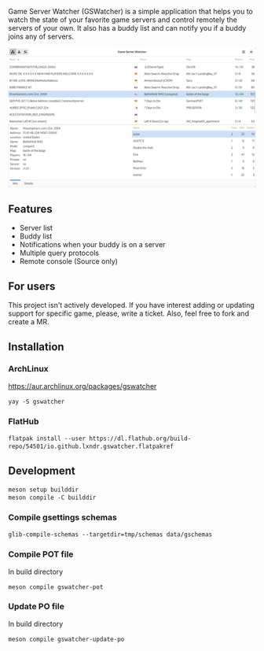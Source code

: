 Game Server Watcher (GSWatcher) is a simple application that helps you to watch
the state of your favorite game servers and control remotely the servers of
your own. It also has a buddy list and can notify you if a buddy joins any of
servers.

![Game Server Watcher](https://raw.githubusercontent.com/lxndr/gswatcher/v1.6.6/docs/screenshots/01.png)

## Features

* Server list
* Buddy list
* Notifications when your buddy is on a server
* Multiple query protocols
* Remote console (Source only)

## For users

This project isn't actively developed. If you have interest adding or updating support
for specific game, please, write a ticket. Also, feel free to fork and create a MR.

## Installation

### ArchLinux

https://aur.archlinux.org/packages/gswatcher

```
yay -S gswatcher
```

### FlatHub

```
flatpak install --user https://dl.flathub.org/build-repo/54501/io.github.lxndr.gswatcher.flatpakref
```

## Development

```
meson setup builddir
meson compile -C builddir
```

### Compile gsettings schemas

```
glib-compile-schemas --targetdir=tmp/schemas data/gschemas
```

### Compile POT file

In build directory

```
meson compile gswatcher-pot
```

### Update PO file

In build directory

```
meson compile gswatcher-update-po
```
